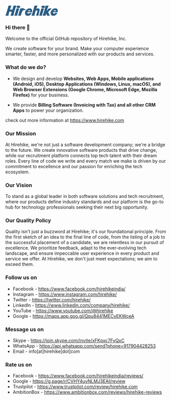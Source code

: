![Image](/hirehike_logo_white_small.png?raw=true "Hirehike Logo")

### Hi there 👋

Welcome to the official GitHub repository of Hirehike, Inc.

We create software for your brand. Make your computer experience smarter, faster, and more personalized with our products and services.

### What do we do?

* We design and develop **Websites, Web Apps, Mobile applications (Android, iOS), Desktop Applications (Windows, Linux, macOS), and Web Browser Extensions (Google Chrome, Microsoft Edge, Mozilla Firefox)** for your business.

* We provide **Billing Software (Invoicing with Tax) and all other CRM Apps** to power your organization.

check out more information at https://www.hirehike.com

### Our Mission

At Hirehike, we're not just a software development company; we're a bridge to the future. We create innovative software products that drive change, while our recruitment platform connects top tech talent with their dream roles. Every line of code we write and every match we make is driven by our commitment to excellence and our passion for enriching the tech ecosystem.

### Our Vision

To stand as a global leader in both software solutions and tech recruitment, where our products define industry standards and our platform is the go-to hub for technology professionals seeking their next big opportunity.

### Our Quality Policy

Quality isn't just a buzzword at Hirehike; it's our foundational principle. From the first sketch of an idea to the final line of code, from the listing of a job to the successful placement of a candidate, we are relentless in our pursuit of excellence. We prioritize feedback, adapt to the ever-evolving tech landscape, and ensure impeccable user experience in every product and service we offer. At Hirehike, we don't just meet expectations; we aim to exceed them.

### Follow us on

* Facebook - https://www.facebook.com/hirehikeindia/
* Instagram - https://www.instagram.com/hirehike/
* Twitter - https://twitter.com/hirehike/
* LinkedIn - https://www.linkedin.com/company/hirehike/
* YouTube - https://www.youtube.com/@hirehike
* Google - https://maps.app.goo.gl/Qpu8441MECvEKWceA

### Message us on

* Skype - https://join.skype.com/invite/xFKpxc7FyQxC
* WhatsApp - https://api.whatsapp.com/send?phone=917904428253
* Email - info[at]hirehike[dot]com

### Rate us on

* Facebook - https://www.facebook.com/hirehikeindia/reviews/
* Google - https://g.page/r/CVHY4uyNLMJ3EAI/review
* Trustpilot - https://www.trustpilot.com/review/hirehike.com
* AmbitionBox - https://www.ambitionbox.com/reviews/hirehike-reviews
